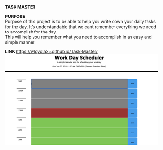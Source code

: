 **TASK MASTER**

**PURPOSE**
<br />
Purpose of this project is to be able to help you write down your daily tasks for the day. It's understandable that we cant remember everything we need to accomplish for the day. 
<br />
This will help you remember what you need to accomplish in an easy and simple manner






**LINK**
https://wloyola25.github.io/Task-Master/
![alt text](img/dailyplanner.jpeg "screenshot img")
